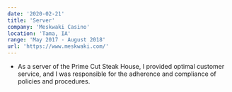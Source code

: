 ```yaml
---
date: '2020-02-21'
title: 'Server'
company: 'Meskwaki Casino'
location: 'Tama, IA'
range: 'May 2017 - August 2018'
url: 'https://www.meskwaki.com/'
---
```


- As a server of the Prime Cut Steak House, I provided optimal customer service, and I was responsible for the adherence and compliance of policies and procedures.
